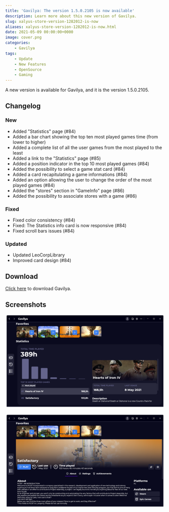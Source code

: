```yaml
---
title: 'Gavilya: The version 1.5.0.2105 is now available'
description: Learn more about this new version of Gavilya.
slug: xalyus-store-version-1282012-is-now
aliases: xalyus-store-version-1282012-is-now.html
date: 2021-05-09 00:00:00+0000
image: cover.png
categories:
    - Gavilya
tags:
    - Update
    - New Features
    - OpenSource
    - Gaming
---
```

A new version is available for Gavilya, and it is the version 1.5.0.2105.

## Changelog
### New
- Added "Statistics" page (#84)
- Added a bar chart showing the top ten most played games time (from lower to higher)
- Added a complete list of all the user games from the most played to the least
- Added a link to the "Statistics" page (#85)
- Added a position indicator in the top 10 most played games (#84)
- Added the possibility to select a game stat card (#84)
- Added a card recapitulating a game informations (#84)
- Added an option allowing the user to change the order of the most played games (#84)
- Added the "stores" section in "GameInfo" page (#86)
- Added the possibility to associate stores with a game (#86)
### Fixed
- Fixed color consistency (#84)
- Fixed: The Statistics info card is now responsive (#84)
- Fixed scroll bars issues (#84)
### Updated
- Updated LeoCorpLibrary
- Improved card design (#84)

## Download

[Click here](https://bit.ly/Gavilya) to download Gavilya.

## Screenshots

![The "Statistics" page of Gavilya.](cover.png)

![A game details in Gavilya.](2.png)